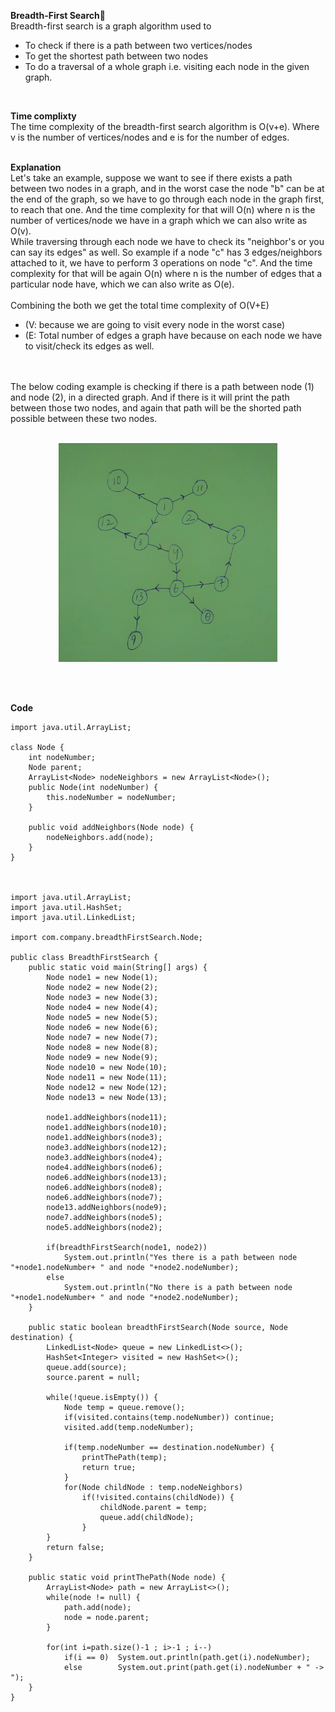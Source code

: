 **Breadth-First Search🛒**<br>
Breadth-first search is a graph algorithm used to <br>
- To check if there is a path between two vertices/nodes
- To get the shortest path between two nodes
- To do a traversal of a whole graph i.e. visiting each node in the given graph.

<br>

**Time complixty**<br>
The time complexity of the breadth-first search algorithm is O(v+e). Where v is the number of vertices/nodes and e is for the number of edges. <br><br>

**Explanation**<br>
Let's take an example, suppose we want to see if there exists a path between two nodes in a graph, and in the worst case the node "b" can be at the end 
of the graph, so we have to go through each node in the graph first, to reach that one. And the time complexity for that will O(n) where n is the number
of vertices/node we have in a graph which we can also write as O(v). <br>
While traversing through each node we have to check its "neighbor's or you can say its edges" as well. So example if a node "c" has 3 edges/neighbors
attached to it, we have to perform 3 operations on node "c". And the time complexity for that will be again O(n) where n is the number of edges that a particular node 
have, which we can also write as O(e). <br><br>
Combining the both we get the total time complexity of O(V+E) <br>
- (V: because we are going to visit every node in the worst case)
- (E: Total number of edges a graph have because on each node we have to visit/check its edges as well.

<br>
<br>
The below coding example is checking if there is a path between node (1) and node (2), in a directed graph. And if there is 
it will print the path between those two nodes, and again that path will be the shorted path possible between these two nodes.
<br>
<br>
<p align="center">
  <img src="https://github.com/TehleelMir/images/blob/main/graph.jpeg" width="350"/>
</p>
<br>
<br>

**Code**<br>
```
import java.util.ArrayList;

class Node {
    int nodeNumber;
    Node parent;
    ArrayList<Node> nodeNeighbors = new ArrayList<Node>();
    public Node(int nodeNumber) {
        this.nodeNumber = nodeNumber;
    }

    public void addNeighbors(Node node) {
        nodeNeighbors.add(node);
    }
}



import java.util.ArrayList;
import java.util.HashSet;
import java.util.LinkedList;

import com.company.breadthFirstSearch.Node;

public class BreadthFirstSearch {
    public static void main(String[] args) {
        Node node1 = new Node(1);
        Node node2 = new Node(2);
        Node node3 = new Node(3);
        Node node4 = new Node(4);
        Node node5 = new Node(5);
        Node node6 = new Node(6);
        Node node7 = new Node(7);
        Node node8 = new Node(8);
        Node node9 = new Node(9);
        Node node10 = new Node(10);
        Node node11 = new Node(11);
        Node node12 = new Node(12);
        Node node13 = new Node(13);

        node1.addNeighbors(node11);
        node1.addNeighbors(node10);
        node1.addNeighbors(node3);
        node3.addNeighbors(node12);
        node3.addNeighbors(node4);
        node4.addNeighbors(node6);
        node6.addNeighbors(node13);
        node6.addNeighbors(node8);
        node6.addNeighbors(node7);
        node13.addNeighbors(node9);
        node7.addNeighbors(node5);
        node5.addNeighbors(node2);

        if(breadthFirstSearch(node1, node2))
            System.out.println("Yes there is a path between node "+node1.nodeNumber+ " and node "+node2.nodeNumber);
        else
            System.out.println("No there is a path between node "+node1.nodeNumber+ " and node "+node2.nodeNumber);
    }

    public static boolean breadthFirstSearch(Node source, Node destination) {
        LinkedList<Node> queue = new LinkedList<>();
        HashSet<Integer> visited = new HashSet<>();
        queue.add(source);
        source.parent = null;

        while(!queue.isEmpty()) {
            Node temp = queue.remove();
            if(visited.contains(temp.nodeNumber)) continue;
            visited.add(temp.nodeNumber);

            if(temp.nodeNumber == destination.nodeNumber) {
                printThePath(temp);
                return true;
            }
            for(Node childNode : temp.nodeNeighbors)
                if(!visited.contains(childNode)) {
                    childNode.parent = temp;
                    queue.add(childNode);
                }
        }
        return false;
    }

    public static void printThePath(Node node) {
        ArrayList<Node> path = new ArrayList<>();
        while(node != null) {
            path.add(node);
            node = node.parent;
        }

        for(int i=path.size()-1 ; i>-1 ; i--)
            if(i == 0)  System.out.println(path.get(i).nodeNumber);
            else        System.out.print(path.get(i).nodeNumber + " -> ");
    }
}
```
